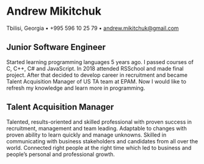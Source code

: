# Andrew Mikitchuk

Tbilisi, Georgia • +995 596 10 25 79 • andrew.mikitchuk@gmail.com


## Junior Software Engineer

Started learning programming languages 5 years ago. I passed courses of C, C++, C# and JavaScript. In 2018 attended RSSchool and made final project. After that decided to develop career in recruitment and became Talent Acquisition Manager of US TA team at EPAM. Now I would like to refresh my knowledge and learn more in programming. 

## Talent Acquisition Manager

Talented, results-oriented and skilled professional with proven success in recruitment, management and team leading. Adaptable to changes with proven ability to learn quickly and manage unknowns. Skilled in communicating with business stakeholders and candidates from all over the world. Connected right people at the right time which led to business and people’s personal and professional growth.